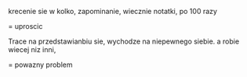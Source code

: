 krecenie sie w kolko, zapominanie, wiecznie notatki, po 100 razy 


= uproscic

Trace na przedstawianbiu sie, wychodze na niepewnego siebie. 
a robie wiecej niz inni, 

= powazny problem 